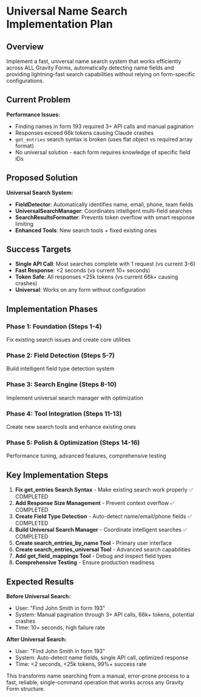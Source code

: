 # Universal Name Search Implementation Plan

## Overview

Implement a fast, universal name search system that works efficiently across ALL Gravity Forms, automatically detecting name fields and providing lightning-fast search capabilities without relying on form-specific configurations.

## Current Problem

**Performance Issues:**
- Finding names in form 193 required 3+ API calls and manual pagination
- Responses exceed 66k tokens causing Claude crashes  
- `get_entries` search syntax is broken (uses flat object vs required array format)
- No universal solution - each form requires knowledge of specific field IDs

## Proposed Solution

**Universal Search System:**
- **FieldDetector**: Automatically identifies name, email, phone, team fields
- **UniversalSearchManager**: Coordinates intelligent multi-field searches  
- **SearchResultsFormatter**: Prevents token overflow with smart response limiting
- **Enhanced Tools**: New search tools + fixed existing ones

## Success Targets

- **Single API Call**: Most searches complete with 1 request (vs current 3-6)
- **Fast Response**: <2 seconds (vs current 10+ seconds)  
- **Token Safe**: All responses <25k tokens (vs current 66k+ causing crashes)
- **Universal**: Works on any form without configuration

## Implementation Phases

### Phase 1: Foundation (Steps 1-4)
Fix existing search issues and create core utilities

### Phase 2: Field Detection (Steps 5-7)  
Build intelligent field type detection system

### Phase 3: Search Engine (Steps 8-10)
Implement universal search manager with optimization

### Phase 4: Tool Integration (Steps 11-13)
Create new search tools and enhance existing ones

### Phase 5: Polish & Optimization (Steps 14-16)
Performance tuning, advanced features, comprehensive testing

## Key Implementation Steps

1. **Fix get_entries Search Syntax** - Make existing search work properly ✅ COMPLETED
2. **Add Response Size Management** - Prevent context overflow ✅ COMPLETED  
3. **Create Field Type Detection** - Auto-detect name/email/phone fields ✅ COMPLETED
4. **Build Universal Search Manager** - Coordinate intelligent searches ✅ COMPLETED
5. **Create search_entries_by_name Tool** - Primary user interface
6. **Create search_entries_universal Tool** - Advanced search capabilities
7. **Add get_field_mappings Tool** - Debug and inspect field types
8. **Comprehensive Testing** - Ensure production readiness

## Expected Results

**Before Universal Search:**
- User: "Find John Smith in form 193"  
- System: Manual pagination through 3+ API calls, 66k+ tokens, potential crashes
- Time: 10+ seconds, high failure rate

**After Universal Search:**
- User: "Find John Smith in form 193"
- System: Auto-detect name fields, single API call, optimized response
- Time: <2 seconds, <25k tokens, 99%+ success rate

This transforms name searching from a manual, error-prone process to a fast, reliable, single-command operation that works across any Gravity Form structure.